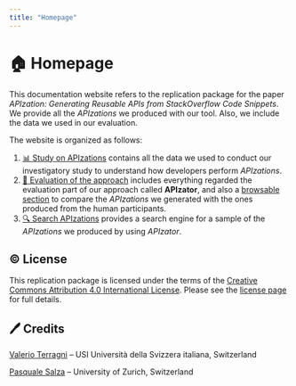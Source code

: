 ```yaml
---
title: "Homepage"
---
```


# 🏠 Homepage

This documentation website refers to the replication package for the paper *APIzation: Generating Reusable APIs from StackOverflow Code Snippets*.
We provide all the *APIzations* we produced with our tool.
Also, we include the data we used in our evaluation.

The website is organized as follows:

1. [📊 Study on APIzations](study) contains all the data we used to conduct our investigatory study to understand how developers perform *APIzations*.
2. [📝 Evaluation of the approach](evaluation) includes everything regarded the evaluation part of our approach called **APIzator**, and also a [browsable section](evaluation/comparison) to compare the *APIzations* we generated with the ones produced from the human participants.
3. [🔍 Search APIzations](search) provides a search engine for a sample of the *APIzations* we produced by using *APIzator*.

## ©️ License

This replication package is licensed under the terms of the [Creative Commons Attribution 4.0 International License](http://creativecommons.org/licenses/by/4.0/).
Please see the [license page](license) for full details.

## 🖊️ Credits

[Valerio Terragni](mailto:valerio.terragni@usi.ch) – USI Università della Svizzera italiana, Switzerland

[Pasquale Salza](mailto:salza@ifi.uzh.ch) – University of Zurich, Switzerland
